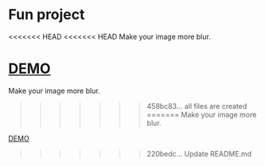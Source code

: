 # Fun project
<<<<<<< HEAD
<<<<<<< HEAD
Make your image more blur.

[DEMO](http://orvi.xyz/projects/blur-image/)
=======
Make your image more blur.
>>>>>>> 458bc83... all files are created
=======
Make your image more blur.

[DEMO](http://orvi.xyz/projects/blur-image/)
>>>>>>> 220bedc... Update README.md
